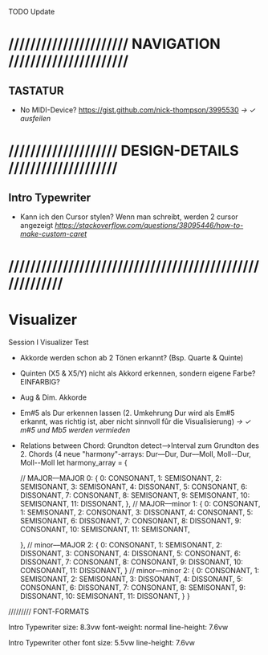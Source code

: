TODO Update


# ////////////////////// NAVIGATION //////////////////////

## TASTATUR

- No MIDI-Device? https://gist.github.com/nick-thompson/3995530
    *-> &check; ausfeilen*


# //////////////////// DESIGN-DETAILS ////////////////////

## Intro Typewriter

- Kann ich den Cursor stylen? Wenn man schreibt, werden 2 cursor angezeigt
    *https://stackoverflow.com/questions/38095446/how-to-make-custom-caret*

# ////////////////////////////////////////////////////////

# Visualizer

Session I Visualizer Test
- Akkorde werden schon ab 2 Tönen erkannt? (Bsp. Quarte & Quinte)
- Quinten (X5 & X5/Y) nicht als Akkord erkennen, sondern eigene Farbe? EINFARBIG?
- Aug & Dim. Akkorde
- Em#5 als Dur erkennen lassen (2. Umkehrung Dur wird als Em#5 erkannt, was richtig ist, aber nicht sinnvoll fûr die Visualisierung) 
    *-> &check; m#5 und Mb5 werden vermieden*
- Relations between Chord:
  Grundton detect-->Interval zum Grundton des 2. Chords (4 neue "harmony"-arrays:
  Dur––Dur, Dur––Moll, Moll--Dur, Moll--Moll
   let harmony_array = {
    
    // MAJOR––MAJOR
    0: {
        0: CONSONANT,
        1: SEMISONANT,
        2: SEMISONANT,
        3: SEMISONANT,
        4: DISSONANT,
        5: CONSONANT,
        6: DISSONANT,
        7: CONSONANT,
        8: SEMISONANT,
        9: SEMISONANT,
        10: SEMISONANT,
        11: DISSONANT,
    },
    // MAJOR––minor
    1: {
        0: CONSONANT,
        1: SEMISONANT,
        2: CONSONANT,
        3: DISSONANT,
        4: CONSONANT,
        5: SEMISONANT,
        6: DISSONANT,
        7: CONSONANT,
        8: DISSONANT,
        9: CONSONANT,
        10: SEMISONANT,
        11: SEMISONANT,

    },
    // minor––MAJOR
    2: {
        0: CONSONANT,
        1: SEMISONANT,
        2: DISSONANT,
        3: CONSONANT,
        4: DISSONANT,
        5: CONSONANT,
        6: DISSONANT,
        7: CONSONANT,
        8: CONSONANT,
        9: DISSONANT,
        10: CONSONANT,
        11: DISSONANT,
    }
        // minor––minor
    2: {
        0: CONSONANT,
        1: SEMISONANT,
        2: SEMISONANT,
        3: DISSONANT,
        4: DISSONANT,
        5: CONSONANT,
        6: DISSONANT,
        7: CONSONANT,
        8: SEMISONANT,
        9: DISSONANT,
        10: SEMISONANT,
        11: DISSONANT,
    }
}









/////////
FONT-FORMATS

Intro Typewriter
size: 8.3vw
font-weight: normal
line-height: 7.6vw

Intro Typewriter other font
size: 5.5vw
line-height: 7.6vw